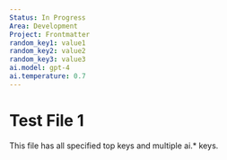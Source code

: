 ```yaml
---
Status: In Progress
Area: Development
Project: Frontmatter
random_key1: value1
random_key2: value2
random_key3: value3
ai.model: gpt-4
ai.temperature: 0.7
---
```

# Test File 1
This file has all specified top keys and multiple ai.* keys.
